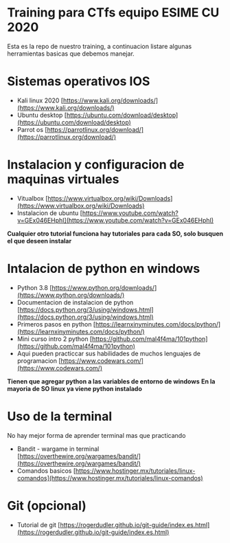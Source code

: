 # Training para CTfs equipo ESIME CU 2020

Esta es la repo de nuestro training, a continuacion listare algunas herramientas basicas que debemos manejar.


# Sistemas operativos IOS
* Kali linux 2020 [https://www.kali.org/downloads/](https://www.kali.org/downloads/)
* Ubuntu desktop [https://ubuntu.com/download/desktop](https://ubuntu.com/download/desktop)
* Parrot os [https://parrotlinux.org/download/](https://parrotlinux.org/download/)

# Instalacion y configuracion de maquinas virtuales
* Vitualbox [https://www.virtualbox.org/wiki/Downloads](https://www.virtualbox.org/wiki/Downloads)
* Instalacion de ubuntu [https://www.youtube.com/watch?v=GEx046EHphI](https://www.youtube.com/watch?v=GEx046EHphI)
  
**Cualquier otro tutorial funciona hay tutoriales para cada SO, solo busquen el que deseen instalar**

# Intalacion de python en windows
* Python 3.8 [https://www.python.org/downloads/](https://www.python.org/downloads/)
* Documentacion de instalacion de python [https://docs.python.org/3/using/windows.html](https://docs.python.org/3/using/windows.html)
* Primeros pasos en python [https://learnxinyminutes.com/docs/python/](https://learnxinyminutes.com/docs/python/)
* Mini curso intro 2 python [https://github.com/mal4f4ma/101python](https://github.com/mal4f4ma/101python)
* Aqui pueden practiccar sus habilidades de muchos lenguajes de programacion [https://www.codewars.com/](https://www.codewars.com/)

**Tienen que agregar python a las variables de entorno de windows**
**En la mayoria de SO linux ya viene python instalado**

# Uso de la terminal
No hay mejor forma de aprender terminal mas que practicando
* Bandit - wargame in terminal [https://overthewire.org/wargames/bandit/](https://overthewire.org/wargames/bandit/)
* Comandos basicos [https://www.hostinger.mx/tutoriales/linux-comandos](https://www.hostinger.mx/tutoriales/linux-comandos)

# Git (opcional)
* Tutorial de git [https://rogerdudler.github.io/git-guide/index.es.html](https://rogerdudler.github.io/git-guide/index.es.html)


